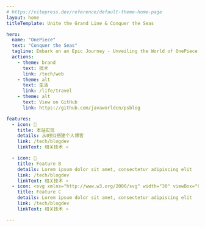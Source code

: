 ```yaml
---
# https://vitepress.dev/reference/default-theme-home-page
layout: home
titleTemplate: Unite the Grand Line & Conquer the Seas

hero:
  name: "OnePiece"
  text: "Conquer the Seas"
  tagline: Embark on an Epic Journey - Unveiling the World of OnePiece
  actions:
    - theme: brand
      text: 技术
      link: /tech/web
    - theme: alt
      text: 生活
      link: /life/travel
    - theme: alt
      text: View on GitHub
      link: https://github.com/javaworldcn/psblog

features:
  - icon: 🚩
    title: 本站实现
    details: 从0到1搭建个人博客
    link: /tech/blogdev
    linkText: 相关技术 ⭐

  - icon: 📝
    title: Feature B
    details: Lorem ipsum dolor sit amet, consectetur adipiscing elit
    link: /tech/blogdev
    linkText: 相关技术 ⭐
  - icon: <svg xmlns="http://www.w3.org/2000/svg" width="30" viewBox="0 0 256 220.8"><path fill="#41B883" d="M204.8 0H256L128 220.8 0 0h97.92L128 51.2 157.44 0h47.36Z"/><path fill="#41B883" d="m0 0 128 220.8L256 0h-51.2L128 132.48 50.56 0H0Z"/><path fill="#35495E" d="M50.56 0 128 133.12 204.8 0h-47.36L128 51.2 97.92 0H50.56Z"/></svg>
    title: Feature C
    details: Lorem ipsum dolor sit amet, consectetur adipiscing elit
    link: /tech/blogdev
    linkText: 相关技术 ⭐

---
```


  